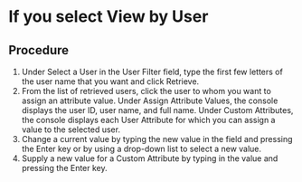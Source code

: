 # If you select View by User

## Procedure

1. Under Select a User in the User Filter
field, type the first few letters of the user name that you want and click
Retrieve.
2. From the list of retrieved users, click the user to whom you want to assign an attribute
value. Under Assign Attribute Values, the console displays the
user ID, user name, and full name. Under Custom Attributes, the console
displays each User Attribute for which you can assign a value to the selected
user.
3. Change a current value by typing the new value in the field and pressing the
Enter key or by using a drop-down list to select a new value.
4. Supply a new value for a Custom Attribute by typing in the value and pressing the
Enter key.